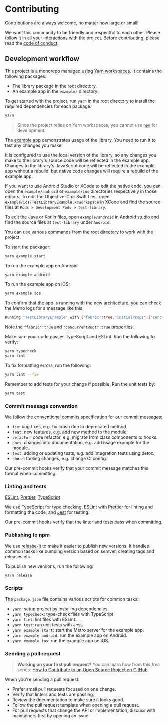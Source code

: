 # Contributing

Contributions are always welcome, no matter how large or small!

We want this community to be friendly and respectful to each other. Please follow it in all your interactions with the project. Before contributing, please read the [code of conduct](./CODE_OF_CONDUCT.md).

## Development workflow

This project is a monorepo managed using [Yarn workspaces](https://yarnpkg.com/features/workspaces). It contains the following packages:

- The library package in the root directory.
- An example app in the `example/` directory.

To get started with the project, run `yarn` in the root directory to install the required dependencies for each package:

```sh
yarn
```

> Since the project relies on Yarn workspaces, you cannot use [`npm`](https://github.com/npm/cli) for development.

The [example app](/example/) demonstrates usage of the library. You need to run it to test any changes you make.

It is configured to use the local version of the library, so any changes you make to the library's source code will be reflected in the example app. Changes to the library's JavaScript code will be reflected in the example app without a rebuild, but native code changes will require a rebuild of the example app.

If you want to use Android Studio or XCode to edit the native code, you can open the `example/android` or `example/ios` directories respectively in those editors. To edit the Objective-C or Swift files, open `example/ios/TestLibraryExample.xcworkspace` in XCode and find the source files at `Pods > Development Pods > test-library`.

To edit the Java or Kotlin files, open `example/android` in Android studio and find the source files at `test-library` under `Android`.

You can use various commands from the root directory to work with the project.

To start the packager:

```sh
yarn example start
```

To run the example app on Android:

```sh
yarn example android
```

To run the example app on iOS:

```sh
yarn example ios
```

To confirm that the app is running with the new architecture, you can check the Metro logs for a message like this:

```sh
Running "TestLibraryExample" with {"fabric":true,"initialProps":{"concurrentRoot":true},"rootTag":1}
```

Note the `"fabric":true` and `"concurrentRoot":true` properties.

Make sure your code passes TypeScript and ESLint. Run the following to verify:

```sh
yarn typecheck
yarn lint
```

To fix formatting errors, run the following:

```sh
yarn lint --fix
```

Remember to add tests for your change if possible. Run the unit tests by:

```sh
yarn test
```

### Commit message convention

We follow the [conventional commits specification](https://www.conventionalcommits.org/en) for our commit messages:

- `fix`: bug fixes, e.g. fix crash due to deprecated method.
- `feat`: new features, e.g. add new method to the module.
- `refactor`: code refactor, e.g. migrate from class components to hooks.
- `docs`: changes into documentation, e.g. add usage example for the module..
- `test`: adding or updating tests, e.g. add integration tests using detox.
- `chore`: tooling changes, e.g. change CI config.

Our pre-commit hooks verify that your commit message matches this format when committing.

### Linting and tests

[ESLint](https://eslint.org/), [Prettier](https://prettier.io/), [TypeScript](https://www.typescriptlang.org/)

We use [TypeScript](https://www.typescriptlang.org/) for type checking, [ESLint](https://eslint.org/) with [Prettier](https://prettier.io/) for linting and formatting the code, and [Jest](https://jestjs.io/) for testing.

Our pre-commit hooks verify that the linter and tests pass when committing.

### Publishing to npm

We use [release-it](https://github.com/release-it/release-it) to make it easier to publish new versions. It handles common tasks like bumping version based on semver, creating tags and releases etc.

To publish new versions, run the following:

```sh
yarn release
```

### Scripts

The `package.json` file contains various scripts for common tasks:

- `yarn`: setup project by installing dependencies.
- `yarn typecheck`: type-check files with TypeScript.
- `yarn lint`: lint files with ESLint.
- `yarn test`: run unit tests with Jest.
- `yarn example start`: start the Metro server for the example app.
- `yarn example android`: run the example app on Android.
- `yarn example ios`: run the example app on iOS.

### Sending a pull request

> **Working on your first pull request?** You can learn how from this _free_ series: [How to Contribute to an Open Source Project on GitHub](https://app.egghead.io/playlists/how-to-contribute-to-an-open-source-project-on-github).

When you're sending a pull request:

- Prefer small pull requests focused on one change.
- Verify that linters and tests are passing.
- Review the documentation to make sure it looks good.
- Follow the pull request template when opening a pull request.
- For pull requests that change the API or implementation, discuss with maintainers first by opening an issue.
